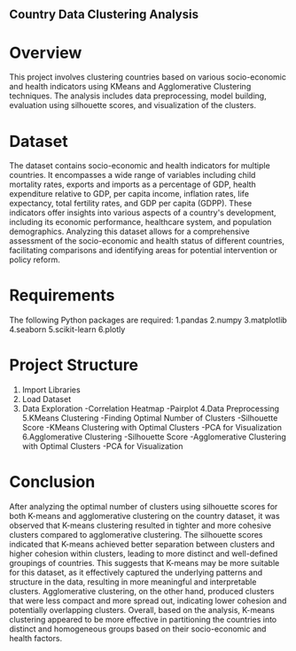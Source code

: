 ## Country Data Clustering Analysis
# Overview
This project involves clustering countries based on various socio-economic and health indicators using KMeans and Agglomerative Clustering techniques. The analysis includes data preprocessing, model building, evaluation using silhouette scores, and visualization of the clusters.

# Dataset
The dataset contains socio-economic and health indicators for multiple countries. It encompasses a wide range of variables including child mortality rates, exports and imports as a percentage of GDP, health expenditure relative to GDP, per capita income, inflation rates, life expectancy, total fertility rates, and GDP per capita (GDPP). These indicators offer insights into various aspects of a country's development, including its economic performance, healthcare system, and population demographics. Analyzing this dataset allows for a comprehensive assessment of the socio-economic and health status of different countries, facilitating comparisons and identifying areas for potential intervention or policy reform.

# Requirements
The following Python packages are required:
1.pandas
2.numpy
3.matplotlib
4.seaborn
5.scikit-learn
6.plotly

# Project Structure
1. Import Libraries
2. Load Dataset
3. Data Exploration
  -Correlation Heatmap
  -Pairplot
4.Data Preprocessing
5.KMeans Clustering
  -Finding Optimal Number of Clusters
  -Silhouette Score
  -KMeans Clustering with Optimal Clusters
  -PCA for Visualization
6.Agglomerative Clustering
  -Silhouette Score
  -Agglomerative Clustering with Optimal Clusters
  -PCA for Visualization

# Conclusion
After analyzing the optimal number of clusters using silhouette scores for both K-means and agglomerative clustering on the country dataset, it was observed that K-means clustering resulted in tighter and more cohesive clusters compared to agglomerative clustering. The silhouette scores indicated that K-means achieved better separation between clusters and higher cohesion within clusters, leading to more distinct and well-defined groupings of countries. This suggests that K-means may be more suitable for this dataset, as it effectively captured the underlying patterns and structure in the data, resulting in more meaningful and interpretable clusters. Agglomerative clustering, on the other hand, produced clusters that were less compact and more spread out, indicating lower cohesion and potentially overlapping clusters. Overall, based on the analysis, K-means clustering appeared to be more effective in partitioning the countries into distinct and homogeneous groups based on their socio-economic and health factors.


